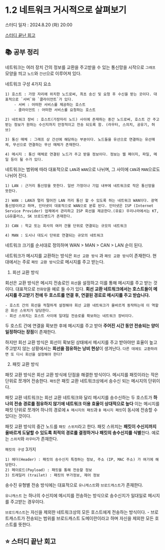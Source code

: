 # 1.2 네트워크 거시적으로 살펴보기

스터디 일자 : 2024.8.20 (화) 20:00

[스터디 끝난 회고](#-스터디-끝난-회고)

## 📚 공부 정리

네트워크는 여러 장치 간의 정보를 교환을 주고받을 수 있는 통신망을 시작으로 `그래프` 모양을 띄고 `노드`와 `간선`으로 이루어져 있다.

네트워크 구성 4가지 요소

    1) 호스트 : 가장 자리에 위치한 노드로써, 최초 송신 및 요청 후 수신을 받는 곳이다. 대표적으로 `서버`와 `클라이언트`가 있다.
        - 서버 : 어떠한 서비스를 제공하는 호스트
        - 클라이언트 : 어떠한 서비스를 요청하는 호스트

    2) 네트워크 장비 : 호스트(가장자리 노드) 사이에 존재하는 중간 노드로써, 호스트 간 주고받는 정보가 원하는 수신지까지 안정적이고 전송 되도록 함. (라우터, 스의치, 공유기, 허브)

    3) 통신 매체 : 그래프 상 간선에 해당하는 부분이다. 노드들을 유선으로 연결하는 유선매체, 무선으로 연결하는 무선 매체가 존재한다.

    4) 메시지 : 통신 매체로 연결된 노드가 주고 받을 정보이다. 정보는 웹 페이지, 파일, 메일 등이 될 수가 있다.

네트워크는 범위에 따라 대표적으로 `LAN`과 `WAN`으로 나뉘며, 그 사이에 `CAN`과 `MAN`으로도 나뉘어 진다.

    1) LAN : 근거리 통신망을 뜻한다. 일반 가정이나 기업 내부에 네트워크로 작은 통신망을 뜻한다.

    2) WAN : LAN과 멀리 떨어진 LAN 끼리 통신 할 수 있도록 하는 네트워크 WAN이다. 광역 통신망이라고 하며, 인터넷이 대표적으로 WAN으로 분류 된다. 인터넷은 ISP (Internet Service Provider) 업체에서 관리하고 ISP 회선을 제공한다.(유료) 우리나라에서는 KT, LG유플러스, SK 브로드밴드가 존재한다.

    3) CAN : 학교 또는 회사의 여러 건물 단위로 연결되는 규모의 네트워크

    4) MAN : 도시나 대도시 단위로 연결되는 규모의 네트워크

네트워크 크기를 순서대로 정의하며 WAN > MAN > CAN > LAN 순이 된다.

네트워크가 메시지를 교환하는 방식은 `회선 교환 방식` 과 `패킷 교환 방식`이 존재한다.
현대에서는 주로 `패킷 교환 방식`으로 메시지를 주고 받는다.

1. 회선 교환 방식

회선은 교환 방식은 메시지 전송로인 `회선`을 설정하고 이를 통해 메시지를 주고 받는 것이다. 대표적으로 `전화망`을 예로 들 수가 있다. **회선 교환 네트워크에서는 호스트들이 메시지를 주고받기 전에 두 호스트를 연결 후, 연결된 경로로 메시지를 주고 받습니다.**

    - 호스트 간의 회선을 적절하게 설정해야 회선 교환 네트워크가 올바르게 동작하는데 이 역할은 회선 스위치가 담당한다.
    - 회선 스위치는 호스트 사이에 일대일 전송로를 확보하는 네트워크 장비이다.

두 호스트 간에 연결을 확보한 후에 메시지를 주고 받아 **주어진 시간 동안 전송되는 양이 일정하다는 장점**이 존재한다.

하지만 회선 교환 방식은 회선이 확보된 상태에서 메시지를 주고 받아야만 효율이 높고 주고받지 않는 상황에서는 **회선을 점유하는 낭비 현상**이 생겨난다. `다른 데에도 교환하려면 또 다시 회선을 설정해야 한다?`

2. 패킷 교환 방식

패킷 교환 방식은 회선 교환 방식에 단점을 해결한 방식이다. 메시지를 패킷이라는 작은 단위로 쪼개어 전송한다. `패킷`은 패킷 교환 네트워크상에서 송수신 되는 메시지의 단위이다.

패킷 교환 네트워크는 회선 교환 네트워크와 달리 메시지를 송수신하는 두 호스트가 **하나의 전송 경로를 점유하지 않기에 네트워크 이용 효율이 상대적으로 높다** 이는 메시지를 패킷 단위로 쪼개어 하나의 경로에 `A 메시지의 패킷`과 `B 메시지 패킷`이 동시에 전송할 수 있다는 것이다.

패킷 교환 방식의 중간 노드를 `패킷 스위치`라고 한다. 패킷 스위치는 **패킷이 수신지까지 올바르게 도달할 수 있도록 최적의 경로를 결정하거나 패킷의 송수신지를 식별**한다. 예로는 `스위치`와 `라우터`가 존재한다.

`패킷의 구성` 3가지

    1) 헤더(Header) : 패킷의 송수신지 특정하는 정보, 주소 (IP, MAC 주소) 가 여기에 해당한다.
    2) 페이로드(Payload) : 패킷을 통해 전송할 정보
    3) 트레일러 (trailet) : 패킷의 부가정보, 제어 정보

송수진 유형별 전송 방식에는 대표적으로 `유니캐스트`와 `브로드캐스트`가 존재한다.

`유니캐스트` 는 하나의 수신지에 메시지를 전송하는 방식으로 송수신지가 일대일로 메시지를 주고받는 경우이다.

`브로드캐스트`는 자신을 제외한 네트워크상의 모든 호스트에게 전송하는 방식이다. - 브로트캐스트가 전송되는 범위를 브로드캐스트 도메이란이라고 하며 자신을 제외한 모든 호스트를 뜻한다.

## ⭐ 스터디 끝난 회고
